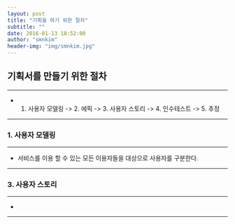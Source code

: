 ```yaml
---
layout: post
title: "기획을 하기 위한 절차"
subtitle: ""
date: 2016-01-13 18:52:00
author: "smnkim"
header-img: "img/smnkim.jpg"
---
```




## 기획서를 만들기 위한 절차

----

- 1. 사용자 모델링 -> 2. 에픽 -> 3. 사용자 스토리 -> 4. 인수테스트 -> 5. 추정

----


### 1. 사용자 모델링

----

- 서비스를 이용 할 수 있는 모든 이용자들을 대상으로 사용자를 구분한다.

----


### 3. 사용자 스토리

----

- 

----
